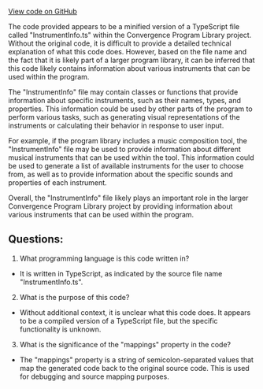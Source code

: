 [View code on GitHub](https://github.com/convergence-rfq/convergence-program-library/risk-engine/js/generated/types/InstrumentInfo.js.map)

The code provided appears to be a minified version of a TypeScript file called "InstrumentInfo.ts" within the Convergence Program Library project. Without the original code, it is difficult to provide a detailed technical explanation of what this code does. However, based on the file name and the fact that it is likely part of a larger program library, it can be inferred that this code likely contains information about various instruments that can be used within the program.

The "InstrumentInfo" file may contain classes or functions that provide information about specific instruments, such as their names, types, and properties. This information could be used by other parts of the program to perform various tasks, such as generating visual representations of the instruments or calculating their behavior in response to user input.

For example, if the program library includes a music composition tool, the "InstrumentInfo" file may be used to provide information about different musical instruments that can be used within the tool. This information could be used to generate a list of available instruments for the user to choose from, as well as to provide information about the specific sounds and properties of each instrument.

Overall, the "InstrumentInfo" file likely plays an important role in the larger Convergence Program Library project by providing information about various instruments that can be used within the program.
## Questions: 
 1. What programming language is this code written in?
- It is written in TypeScript, as indicated by the source file name "InstrumentInfo.ts".

2. What is the purpose of this code?
- Without additional context, it is unclear what this code does. It appears to be a compiled version of a TypeScript file, but the specific functionality is unknown.

3. What is the significance of the "mappings" property in the code?
- The "mappings" property is a string of semicolon-separated values that map the generated code back to the original source code. This is used for debugging and source mapping purposes.